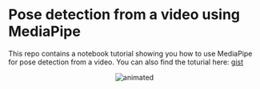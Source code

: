# Pose detection from a video using MediaPipe

This repo contains a notebook tutorial showing you how to use MediaPipe for pose detection from a video. You can also find the toturial here: [gist](https://gist.github.com/rmeziatisab/20820a7c8cc667a1da44f22bcbcb7923)


<p align="center">
  <img src="https://github.com/rmeziatisab/Pose_detection/blob/main/GIFMaker_me.gif" alt="animated" />
</p>
